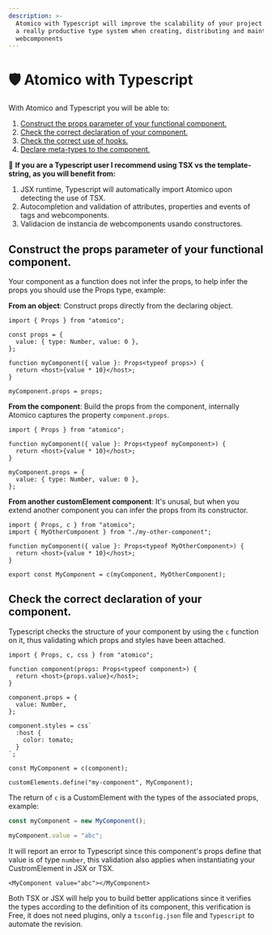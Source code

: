 ```yaml
---
description: >-
  Atomico with Typescript will improve the scalability of your project thanks to
  a really productive type system when creating, distributing and maintaining
  webcomponents
---
```


# 🛡 Atomico with Typescript

With Atomico and Typescript you will be able to:

1. [Construct the props parameter of your functional component.](./#construct-the-props-parameter-of-your-functional-component.)
2. [Check the correct declaration of your component.](./#check-the-correct-declaration-of-your-component.)
3. [Check the correct use of hooks.](check-the-correct-use-of-hooks.md)
4. [Declare meta-types to the component.](declare-meta-types-to-the-component.md)

📌 **If you are a Typescript user I recommend using TSX vs the template-string, as you will benefit from:**

1. JSX runtime, Typescript will automatically import Atomico upon detecting the use of TSX.
2. Autocompletion and validation of attributes, properties and events of tags and webcomponents.
3. Validacion de instancia de webcomponents usando constructores.

## Construct the props parameter of your functional component.

Your component as a function does not infer the props, to help infer the props you should use the Props type, example:

**From an object**: Construct props directly from the declaring object.

```tsx
import { Props } from "atomico";

const props = {
  value: { type: Number, value: 0 },
};

function myComponent({ value }: Props<typeof props>) {
  return <host>{value * 10}</host>;
}

myComponent.props = props;
```

**From the component**: Build the props from the component, internally Atomico captures the property `component.props`.

```tsx
import { Props } from "atomico";

function myComponent({ value }: Props<typeof myComponent>) {
  return <host>{value * 10}</host>;
}

myComponent.props = {
  value: { type: Number, value: 0 },
};
```

**From another customElement component**: It's unusal, but when you extend another component you can infer the props from its constructor.

```tsx
import { Props, c } from "atomico";
import { MyOtherComponent } from "./my-other-component";

function myComponent({ value }: Props<typeof MyOtherComponent>) {
  return <host>{value * 10}</host>;
}

export const MyComponent = c(myComponent, MyOtherComponent);
```

## Check the correct declaration of your component.

Typescript checks the structure of your component by using the `c` function on it, thus validating which props and styles have been attached.

```tsx
import { Props, c, css } from "atomico";

function component(props: Props<typeof component>) {
  return <host>{props.value}</host>;
}

component.props = {
  value: Number,
};

component.styles = css`
  :host {
    color: tomato;
  }
`;

const MyComponent = c(component);

customElements.define("my-component", MyComponent);
```

The return of `c` is a CustomElement with the types of the associated props, example:

```ts
const myComponent = new MyComponent();

myComponent.value = "abc";
```

It will report an error to Typescript since this component's props define that value is of type `number`, this validation also applies when instantiating your CustromElement in JSX or TSX.

```tsx
<MyComponent value="abc"></MyComponent>
```

Both TSX or JSX will help you to build better applications since it verifies the types according to the definition of its component, this verification is Free, it does not need plugins, only a `tsconfig.json` file and `Typescript` to automate the revision.
